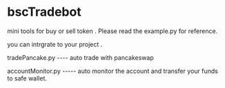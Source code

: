 # bscTradebot

mini tools for buy or sell token .
Please read the example.py for reference.

you can intrgrate to your project . 

tradePancake.py  ---- auto trade with pancakeswap

accountMonitor.py    ----- auto monitor the account and transfer your funds to safe wallet.
